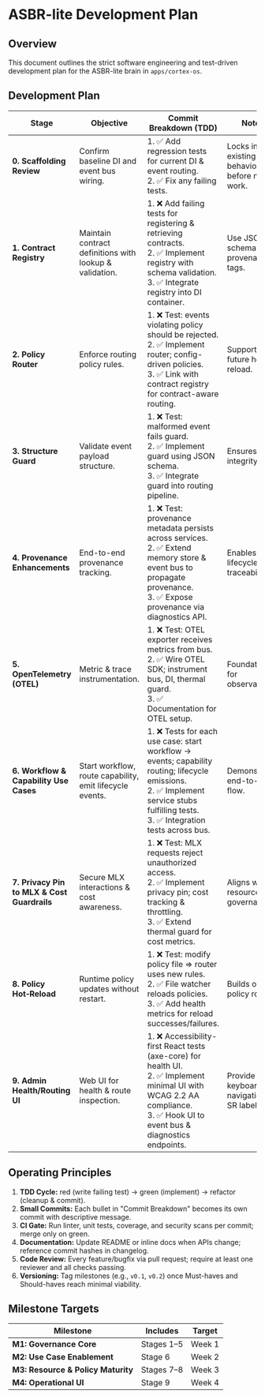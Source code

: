 # ASBR-lite Development Plan

## Overview

This document outlines the strict software engineering and test-driven development plan for the ASBR-lite brain in `apps/cortex-os`.

## Development Plan

| Stage | Objective | Commit Breakdown (TDD) | Notes |
|-------|-----------|------------------------|-------|
| **0. Scaffolding Review**                   | Confirm baseline DI and event bus wiring.                | 1. ✅ Add regression tests for current DI & event routing.<br>2. ✅ Fix any failing tests.                                                                                                 | Locks in existing behavior before new work. |
| **1. Contract Registry**                    | Maintain contract definitions with lookup & validation.  | 1. ❌ Add failing tests for registering & retrieving contracts.<br>2. ✅ Implement registry with schema validation.<br>3. ✅ Integrate registry into DI container.                         | Use JSON schema + provenance tags.          |
| **2. Policy Router**                        | Enforce routing policy rules.                            | 1. ❌ Test: events violating policy should be rejected.<br>2. ✅ Implement router; config-driven policies.<br>3. ✅ Link with contract registry for contract-aware routing.                | Supports future hot-reload.                 |
| **3. Structure Guard**                      | Validate event payload structure.                        | 1. ❌ Test: malformed event fails guard.<br>2. ✅ Implement guard using JSON schema.<br>3. ✅ Integrate guard into routing pipeline.                                                       | Ensures data integrity.                     |
| **4. Provenance Enhancements**              | End-to-end provenance tracking.                          | 1. ❌ Test: provenance metadata persists across services.<br>2. ✅ Extend memory store & event bus to propagate provenance.<br>3. ✅ Expose provenance via diagnostics API.                | Enables lifecycle traceability.             |
| **5. OpenTelemetry (OTEL)**                 | Metric & trace instrumentation.                          | 1. ❌ Test: OTEL exporter receives metrics from bus.<br>2. ✅ Wire OTEL SDK; instrument bus, DI, thermal guard.<br>3. ✅ Documentation for OTEL setup.                                     | Foundation for observability.               |
| **6. Workflow & Capability Use Cases**      | Start workflow, route capability, emit lifecycle events. | 1. ❌ Tests for each use case: start workflow → events; capability routing; lifecycle emissions.<br>2. ✅ Implement service stubs fulfilling tests.<br>3. ✅ Integration tests across bus. | Demonstrates end-to-end flow.               |
| **7. Privacy Pin to MLX & Cost Guardrails** | Secure MLX interactions & cost awareness.                | 1. ❌ Test: MLX requests reject unauthorized access.<br>2. ✅ Implement privacy pin; cost tracking & throttling.<br>3. ✅ Extend thermal guard for cost metrics.                           | Aligns with resource governance.            |
| **8. Policy Hot‑Reload**                    | Runtime policy updates without restart.                  | 1. ❌ Test: modify policy file ⇒ router uses new rules.<br>2. ✅ File watcher reloads policies.<br>3. ✅ Add health metrics for reload successes/failures.                                 | Builds on policy router.                    |
| **9. Admin Health/Routing UI**              | Web UI for health & route inspection.                    | 1. ❌ Accessibility-first React tests (axe-core) for health UI.<br>2. ✅ Implement minimal UI with WCAG 2.2 AA compliance.<br>3. ✅ Hook UI to event bus & diagnostics endpoints.          | Provide keyboard navigation & SR labels.    |

## Operating Principles

1. **TDD Cycle:** red (write failing test) → green (implement) → refactor (cleanup & commit).
2. **Small Commits:** Each bullet in "Commit Breakdown" becomes its own commit with descriptive message.
3. **CI Gate:** Run linter, unit tests, coverage, and security scans per commit; merge only on green.
4. **Documentation:** Update README or inline docs when APIs change; reference commit hashes in changelog.
5. **Code Review:** Every feature/bugfix via pull request; require at least one reviewer and all checks passing.
6. **Versioning:** Tag milestones (e.g., `v0.1`, `v0.2`) once Must-haves and Should-haves reach minimal viability.

## Milestone Targets

| Milestone                          | Includes   | Target |
| ---------------------------------- | ---------- | ------ |
| **M1: Governance Core**            | Stages 1–5 | Week 1 |
| **M2: Use Case Enablement**        | Stage 6    | Week 2 |
| **M3: Resource & Policy Maturity** | Stages 7–8 | Week 3 |
| **M4: Operational UI**             | Stage 9    | Week 4 |
